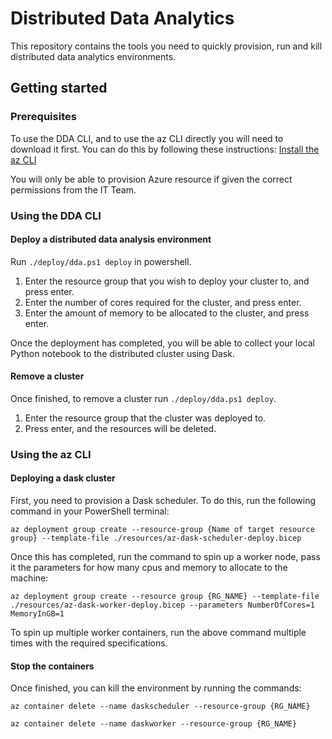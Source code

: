 # Distributed Data Analytics

This repository contains the tools you need to quickly provision, run and kill distributed data analytics environments. 

## Getting started

### Prerequisites

To use the DDA CLI, and to use the az CLI directly you will need to download it first. You can do this by following these instructions: [Install the az CLI](https://docs.microsoft.com/en-us/cli/azure/install-azure-cli-windows?tabs=azure-cli)

You will only be able to provision Azure resource if given the correct permissions from the IT Team. 

### Using the DDA CLI
#### Deploy a distributed data analysis environment

Run `./deploy/dda.ps1 deploy` in powershell. 

1. Enter the resource group that you wish to deploy your cluster to, and press enter.
2. Enter the number of cores required for the cluster, and press enter.
3. Enter the amount of memory to be allocated to the cluster, and press enter.

Once the deployment has completed, you will be able to collect your local Python notebook to the distributed cluster using Dask. 

#### Remove a cluster

Once finished, to remove a cluster run `./deploy/dda.ps1 deploy`. 

1. Enter the resource group that the cluster was deployed to.
2. Press enter, and the resources will be deleted. 


### Using the az CLI

#### Deploying a dask cluster

First, you need to provision a Dask scheduler. To do this, run the following command in your PowerShell terminal:

```az deployment group create --resource-group {Name of target resource group} --template-file ./resources/az-dask-scheduler-deploy.bicep```

Once this has completed, run the command to spin up a worker node, pass it the parameters for how many cpus and memory to allocate to the machine:

```az deployment group create --resource group {RG_NAME} --template-file ./resources/az-dask-worker-deploy.bicep --parameters NumberOfCores=1 MemoryInGB=1```

To spin up multiple worker containers, run the above command multiple times with the required specifications. 

#### Stop the containers

Once finished, you can kill the environment by running the commands:

```az container delete --name daskscheduler --resource-group {RG_NAME} ```

```az container delete --name daskworker --resource-group {RG_NAME} ```